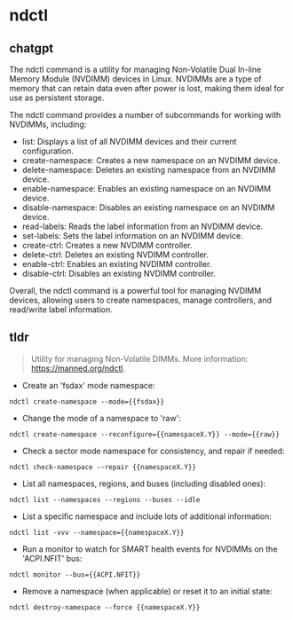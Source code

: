 # ndctl 
## chatgpt 
The ndctl command is a utility for managing Non-Volatile Dual In-line Memory Module (NVDIMM) devices in Linux. NVDIMMs are a type of memory that can retain data even after power is lost, making them ideal for use as persistent storage.

The ndctl command provides a number of subcommands for working with NVDIMMs, including:

- list: Displays a list of all NVDIMM devices and their current configuration.
- create-namespace: Creates a new namespace on an NVDIMM device.
- delete-namespace: Deletes an existing namespace from an NVDIMM device.
- enable-namespace: Enables an existing namespace on an NVDIMM device.
- disable-namespace: Disables an existing namespace on an NVDIMM device.
- read-labels: Reads the label information from an NVDIMM device.
- set-labels: Sets the label information on an NVDIMM device.
- create-ctrl: Creates a new NVDIMM controller.
- delete-ctrl: Deletes an existing NVDIMM controller.
- enable-ctrl: Enables an existing NVDIMM controller.
- disable-ctrl: Disables an existing NVDIMM controller.

Overall, the ndctl command is a powerful tool for managing NVDIMM devices, allowing users to create namespaces, manage controllers, and read/write label information. 

## tldr 
 
> Utility for managing Non-Volatile DIMMs.
> More information: <https://manned.org/ndctl>.

- Create an 'fsdax' mode namespace:

`ndctl create-namespace --mode={{fsdax}}`

- Change the mode of a namespace to 'raw':

`ndctl create-namespace --reconfigure={{namespaceX.Y}} --mode={{raw}}`

- Check a sector mode namespace for consistency, and repair if needed:

`ndctl check-namespace --repair {{namespaceX.Y}}`

- List all namespaces, regions, and buses (including disabled ones):

`ndctl list --namespaces --regions --buses --idle`

- List a specific namespace and include lots of additional information:

`ndctl list -vvv --namespace={{namespaceX.Y}}`

- Run a monitor to watch for SMART health events for NVDIMMs on the 'ACPI.NFIT' bus:

`ndctl monitor --bus={{ACPI.NFIT}}`

- Remove a namespace (when applicable) or reset it to an initial state:

`ndctl destroy-namespace --force {{namespaceX.Y}}`
